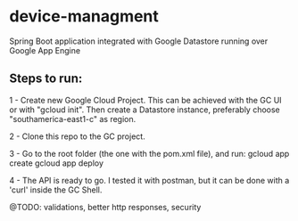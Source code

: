 # device-managment
Spring Boot application integrated with Google Datastore running over Google App Engine 

## Steps to run:

 1 - Create new Google Cloud Project. This can be achieved with the GC UI or with "gcloud init". Then create a Datastore instance, preferably choose "southamerica-east1-c" as region.
 
 2 - Clone this repo to the GC project. 
 
 3 - Go to the root folder (the one with the pom.xml file), and run: 
        gcloud app create
        gcloud app deploy
  
 4 - The API is ready to go. I tested it with postman, but it can be done with a 'curl' inside the GC Shell. 
 
 
 @TODO: validations, better http responses, security
